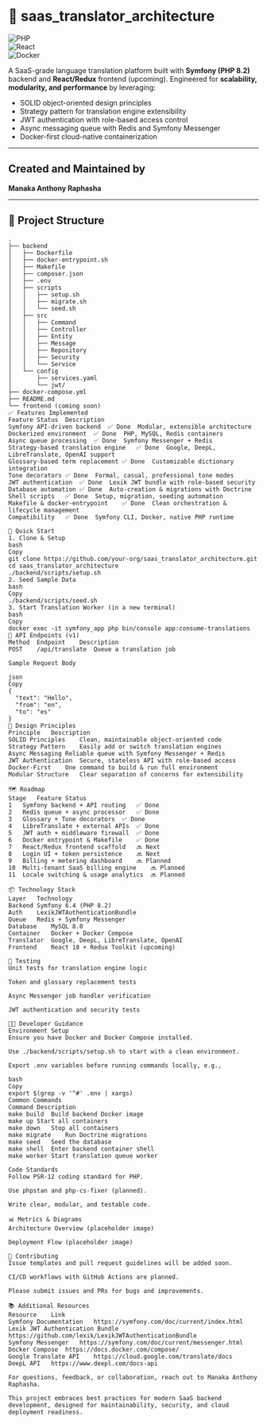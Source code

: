 # 🧠 saas_translator_architecture

![PHP](https://img.shields.io/badge/PHP-8.2-blue?logo=php&logoColor=white)  
![React](https://img.shields.io/badge/React-18-blue?logo=react&logoColor=white)  
![Docker](https://img.shields.io/badge/Docker-Container-blue?logo=docker&logoColor=white)  

A SaaS-grade language translation platform built with **Symfony (PHP 8.2)** backend and **React/Redux** frontend (upcoming). Engineered for **scalability, modularity, and performance** by leveraging:

- SOLID object-oriented design principles  
- Strategy pattern for translation engine extensibility  
- JWT authentication with role-based access control  
- Async messaging queue with Redis and Symfony Messenger  
- Docker-first cloud-native containerization  

---

## Created and Maintained by  
**Manaka Anthony Raphasha**

---

## 🧱 Project Structure

```plaintext
.
├── backend
│   ├── Dockerfile
│   ├── docker-entrypoint.sh
│   ├── Makefile
│   ├── composer.json
│   ├── .env
│   ├── scripts
│   │   ├── setup.sh
│   │   ├── migrate.sh
│   │   └── seed.sh
│   ├── src
│   │   ├── Command
│   │   ├── Controller
│   │   ├── Entity
│   │   ├── Message
│   │   ├── Repository
│   │   ├── Security
│   │   └── Service
│   └── config
│       ├── services.yaml
│       └── jwt/
├── docker-compose.yml
├── README.md
└── frontend (coming soon)
✅ Features Implemented
Feature	Status	Description
Symfony API-driven backend	✅ Done	Modular, extensible architecture
Dockerized environment	✅ Done	PHP, MySQL, Redis containers
Async queue processing	✅ Done	Symfony Messenger + Redis
Strategy-based translation engine	✅ Done	Google, DeepL, LibreTranslate, OpenAI support
Glossary-based term replacement	✅ Done	Customizable dictionary integration
Tone decorators	✅ Done	Formal, casual, professional tone modes
JWT authentication	✅ Done	Lexik JWT bundle with role-based security
Database automation	✅ Done	Auto-creation & migrations with Doctrine
Shell scripts	✅ Done	Setup, migration, seeding automation
Makefile & docker-entrypoint	✅ Done	Clean orchestration & lifecycle management
Compatibility	✅ Done	Symfony CLI, Docker, native PHP runtime

🚀 Quick Start
1. Clone & Setup
bash
Copy
git clone https://github.com/your-org/saas_translator_architecture.git
cd saas_translator_architecture
./backend/scripts/setup.sh
2. Seed Sample Data
bash
Copy
./backend/scripts/seed.sh
3. Start Translation Worker (in a new terminal)
bash
Copy
docker exec -it symfony_app php bin/console app:consume-translations
📡 API Endpoints (v1)
Method	Endpoint	Description
POST	/api/translate	Queue a translation job

Sample Request Body

json
Copy
{
  "text": "Hello",
  "from": "en",
  "to": "es"
}
🧠 Design Principles
Principle	Description
SOLID Principles	Clean, maintainable object-oriented code
Strategy Pattern	Easily add or switch translation engines
Async Messaging	Reliable queue with Symfony Messenger + Redis
JWT Authentication	Secure, stateless API with role-based access
Docker-First	One command to build & run full environment
Modular Structure	Clear separation of concerns for extensibility

🗺 Roadmap
Stage	Feature	Status
1	Symfony backend + API routing	✅ Done
2	Redis queue + async processor	✅ Done
3	Glossary + Tone decorators	✅ Done
4	LibreTranslate + external APIs	✅ Done
5	JWT auth + middleware firewall	✅ Done
6	Docker entrypoint & Makefile	✅ Done
7	React/Redux frontend scaffold	🔜 Next
8	Login UI + token persistence	🔜 Next
9	Billing + metering dashboard	🔜 Planned
10	Multi-tenant SaaS billing engine	🔜 Planned
11	Locale switching & usage analytics	🔜 Planned

📦 Technology Stack
Layer	Technology
Backend	Symfony 6.4 (PHP 8.2)
Auth	LexikJWTAuthenticationBundle
Queue	Redis + Symfony Messenger
Database	MySQL 8.0
Container	Docker + Docker Compose
Translator	Google, DeepL, LibreTranslate, OpenAI
Frontend	React 18 + Redux Toolkit (upcoming)

🧪 Testing
Unit tests for translation engine logic

Token and glossary replacement tests

Async Messenger job handler verification

JWT authentication and security tests

👩‍💻 Developer Guidance
Environment Setup
Ensure you have Docker and Docker Compose installed.

Use ./backend/scripts/setup.sh to start with a clean environment.

Export .env variables before running commands locally, e.g.,

bash
Copy
export $(grep -v '^#' .env | xargs)
Common Commands
Command	Description
make build	Build backend Docker image
make up	Start all containers
make down	Stop all containers
make migrate	Run Doctrine migrations
make seed	Seed the database
make shell	Enter backend container shell
make worker	Start translation queue worker

Code Standards
Follow PSR-12 coding standard for PHP.

Use phpstan and php-cs-fixer (planned).

Write clear, modular, and testable code.

📊 Metrics & Diagrams
Architecture Overview (placeholder image)

Deployment Flow (placeholder image)

🤝 Contributing
Issue templates and pull request guidelines will be added soon.

CI/CD workflows with GitHub Actions are planned.

Please submit issues and PRs for bugs and improvements.

📚 Additional Resources
Resource	Link
Symfony Documentation	https://symfony.com/doc/current/index.html
Lexik JWT Authentication Bundle	https://github.com/lexik/LexikJWTAuthenticationBundle
Symfony Messenger	https://symfony.com/doc/current/messenger.html
Docker Compose	https://docs.docker.com/compose/
Google Translate API	https://cloud.google.com/translate/docs
DeepL API	https://www.deepl.com/docs-api

For questions, feedback, or collaboration, reach out to Manaka Anthony Raphasha.

This project embraces best practices for modern SaaS backend development, designed for maintainability, security, and cloud deployment readiness.